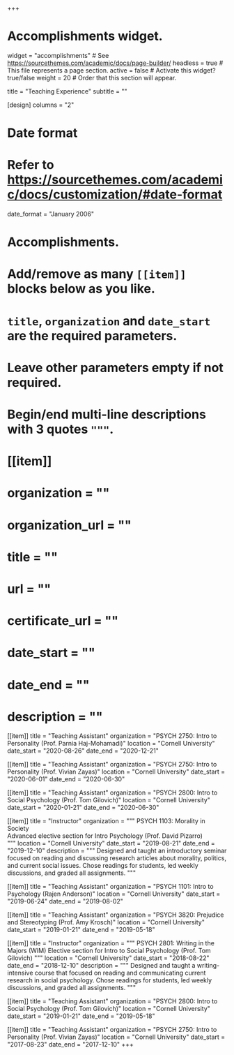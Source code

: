 +++
# Accomplishments widget.
widget = "accomplishments"  # See https://sourcethemes.com/academic/docs/page-builder/
headless = true  # This file represents a page section.
active = false  # Activate this widget? true/false
weight = 20  # Order that this section will appear.

title = "Teaching Experience"
subtitle = ""

[design]
	columns = "2"
# Date format
#   Refer to https://sourcethemes.com/academic/docs/customization/#date-format
date_format = "January 2006"

# Accomplishments.
#   Add/remove as many `[[item]]` blocks below as you like.
#   `title`, `organization` and `date_start` are the required parameters.
#   Leave other parameters empty if not required.
#   Begin/end multi-line descriptions with 3 quotes `"""`.

# [[item]]
#   organization = ""
#   organization_url = ""
#   title = ""
#   url = ""
#   certificate_url = ""
#   date_start = ""
#   date_end = ""
#   description = ""

[[item]]
  title = "Teaching Assistant"
  organization = "PSYCH 2750: Intro to Personality (Prof. Parnia Haj-Mohamadi)"
  location = "Cornell University"
  date_start = "2020-08-26"
  date_end = "2020-12-21"
  
[[item]]
  title = "Teaching Assistant"
  organization = "PSYCH 2750: Intro to Personality (Prof. Vivian Zayas)"
  location = "Cornell University"
  date_start = "2020-06-01"
  date_end = "2020-06-30"
  
[[item]]
  title = "Teaching Assistant"
  organization = "PSYCH 2800: Intro to Social Psychology (Prof. Tom Gilovich)"
  location = "Cornell University"
  date_start = "2020-01-21"
  date_end = "2020-06-30"

[[item]]
  title = "Instructor"
  organization = """
  PSYCH 1103: Morality in Society  
  Advanced elective section for Intro Psychology (Prof. David Pizarro)  
  """
  location = "Cornell University"
  date_start = "2019-08-21"
  date_end = "2019-12-10"
  description = """
  Designed and taught an introductory seminar focused on reading and discussing 
  research articles about morality, politics, and current social issues. Chose 
  readings for students, led weekly discussions, and graded all assignments.
  """

[[item]]
  title = "Teaching Assistant"
  organization = "PSYCH 1101: Intro to Psychology (Rajen Anderson)"
  location = "Cornell University"
  date_start = "2019-06-24"
  date_end = "2019-08-02"

[[item]]
  title = "Teaching Assistant"
  organization = "PSYCH 3820: Prejudice and Stereotyping (Prof. Amy Krosch)"
  location = "Cornell University"
  date_start = "2019-01-21"
  date_end = "2019-05-18"
  
[[item]]
  title = "Instructor"
  organization = """
  PSYCH 2801: Writing in the Majors (WIM)
  Elective section for Intro to Social Psychology (Prof. Tom Gilovich)
  """
  location = "Cornell University"
  date_start = "2018-08-22"
  date_end = "2018-12-10"
  description = """
  Designed and taught a writing-intensive course that focused on reading and 
  communicating current research in social psychology. Chose readings for 
  students, led weekly discussions, and graded all assignments.
  """

[[item]]
  title = "Teaching Assistant"
  organization = "PSYCH 2800: Intro to Social Psychology (Prof. Tom Gilovich)"
  location = "Cornell University"
  date_start = "2019-01-21"
  date_end = "2019-05-18"
  
[[item]]
  title = "Teaching Assistant"
  organization = "PSYCH 2750: Intro to Personality (Prof. Vivian Zayas)"
  location = "Cornell University"
  date_start = "2017-08-23"
  date_end = "2017-12-10"
+++
